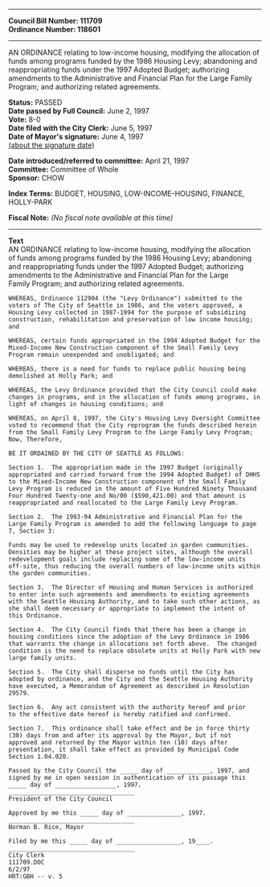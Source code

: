 * * * * *  
  
**Council Bill Number: [](#h0)[](#h2)111709**   
**Ordinance Number: 118601**  
  
* * * * *  
  
AN ORDINANCE relating to low-income housing, modifying the allocation of funds among programs funded by the 1986 Housing Levy; abandoning and reappropriating funds under the 1997 Adopted Budget; authorizing amendments to the Administrative and Financial Plan for the Large Family Program; and authorizing related agreements.  
  
**Status:** PASSED   
**Date passed by Full Council:** June 2, 1997   
**Vote:** 8-0   
**Date filed with the City Clerk:** June 5, 1997   
**Date of Mayor's signature:** June 4, 1997   
[(about the signature date)](/~public/approvaldate.htm)   
  
  
**Date introduced/referred to committee:** April 21, 1997   
**Committee:** Committee of Whole   
**Sponsor:** CHOW   
  
**Index Terms:** BUDGET, HOUSING, LOW-INCOME-HOUSING, FINANCE, HOLLY-PARK  
  
**Fiscal Note:** *(No fiscal note available at this time)*  
  
* * * * *  
  
**Text**  
    AN ORDINANCE relating to low-income housing, modifying the allocation  
    of funds among programs funded by the 1986 Housing Levy; abandoning  
    and reappropriating funds under the 1997 Adopted Budget; authorizing  
    amendments to the Administrative and Financial Plan for the Large  
    Family Program; and authorizing related agreements.  
  
    WHEREAS, Ordinance 112904 (the "Levy Ordinance") submitted to the  
    voters of The City of Seattle in 1986, and the voters approved, a  
    Housing Levy collected in 1987-1994 for the purpose of subsidizing  
    construction, rehabilitation and preservation of low income housing;  
    and  
  
    WHEREAS, certain funds appropriated in the 1994 Adopted Budget for the  
    Mixed-Income New Construction component of the Small Family Levy  
    Program remain unexpended and unobligated; and  
  
    WHEREAS, there is a need for funds to replace public housing being  
    demolished at Holly Park; and  
  
    WHEREAS, the Levy Ordinance provided that the City Council could make  
    changes in programs, and in the allocation of funds among programs, in  
    light of changes in housing conditions; and  
  
    WHEREAS, on April 8, 1997, the City's Housing Levy Oversight Committee  
    voted to recommend that the City reprogram the funds described herein  
    from the Small Family Levy Program to the Large Family Levy Program;  
    Now, Therefore,  
  
    BE IT ORDAINED BY THE CITY OF SEATTLE AS FOLLOWS:  
  
    Section 1.  The appropriation made in the 1997 Budget (originally  
    appropriated and carried forward from the 1994 Adopted Budget) of DHHS  
    to the Mixed-Income New Construction component of the Small Family  
    Levy Program is reduced in the amount of Five Hundred Ninety Thousand  
    Four Hundred Twenty-one and No/00 ($590,421.00) and that amount is  
    reappropriated and reallocated to the Large Family Levy Program.  
  
    Section 2.  The 1993-94 Administrative and Financial Plan for the  
    Large Family Program is amended to add the following language to page  
    7, Section 3:  
  
    Funds may be used to redevelop units located in garden communities.  
    Densities may be higher at these project sites, although the overall  
    redevelopment goals include replacing some of the low-income units  
    off-site, thus reducing the overall numbers of low-income units within  
    the garden communities.  
  
    Section 3.  The Director of Housing and Human Services is authorized  
    to enter into such agreements and amendments to existing agreements  
    with the Seattle Housing Authority, and to take such other actions, as  
    she shall deem necessary or appropriate to implement the intent of  
    this Ordinance.  
  
    Section 4.  The City Council finds that there has been a change in  
    housing conditions since the adoption of the Levy Ordinance in 1986  
    that warrants the change in allocations set forth above.  The changed  
    condition is the need to replace obsolete units at Holly Park with new  
    large family units.  
  
    Section 5.  The City shall disperse no funds until the City has  
    adopted by ordinance, and the City and the Seattle Housing Authority  
    have executed, a Memorandum of Agreement as described in Resolution  
    29579.  
  
    Section 6.  Any act consistent with the authority hereof and prior  
    to the effective date hereof is hereby ratified and confirmed.  
  
    Section 7.  This ordinance shall take effect and be in force thirty  
    (30) days from and after its approval by the Mayor, but if not  
    approved and returned by the Mayor within ten (10) days after  
    presentation, it shall take effect as provided by Municipal Code  
    Section 1.04.020.  
  
    Passed by the City Council the _____ day of ____________, 1997, and  
    signed by me in open session in authentication of its passage this  
    _____ day of _________________, 1997.  
    ___________________________________  
    President of the City Council  
  
    Approved by me this _____ day of _______________, 1997.  
    ___________________________________  
    Norman B. Rice, Mayor  
  
    Filed by me this _____ day of __________________, 19____.  
    ___________________________________  
    City Clerk  
    111709.DOC  
    6/2/97  
    HRT:GBH -- v. 5  
